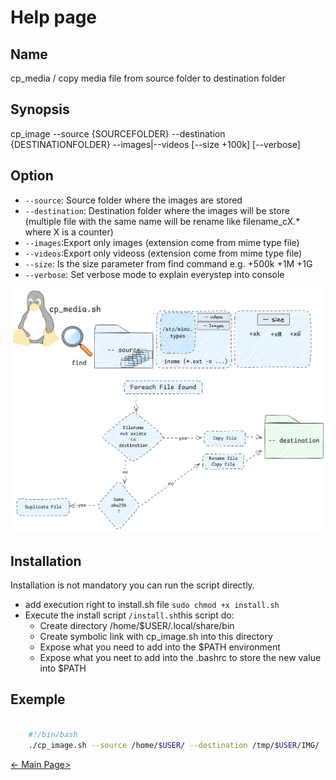 # Help page

## Name

cp_media / copy media file from source folder to destination folder

## Synopsis

cp_image --source {SOURCEFOLDER} --destination {DESTINATIONFOLDER} --images|--videos [--size +100k] [--verbose]

## Option

* `--source`: Source folder where the images are stored
* `--destination`: Destination folder where the images will be store (multiple file with the same name will be rename like filename_cX.* where X is a counter)
* `--images`:Export only images (extension come from mime type file)
* `--videos`:Export only videoss (extension come from mime type file)
* `--size`: Is the size parameter from find command e.g. +500k +1M +1G
* `--verbose`: Set verbose mode to explain everystep into console

![cp_media schema](cp_media.sh.excalidraw.png)

## Installation

Installation is not mandatory you can run the script directly.

* add execution right to install.sh file `sudo chmod +x install.sh`
* Execute the install script  `/install.sh`this script do:
  * Create directory /home/$USER/.local/share/bin
  * Create symbolic link with cp_image.sh into this directory
  * Expose what you need to add into the $PATH environment
  * Expose what you neet to add into the .bashrc to store the new value into $PATH

## Exemple

```bash

    #!/bin/bash
    ./cp_image.sh --source /home/$USER/ --destination /tmp/$USER/IMG/ --images --size +500k
```

[<- Main Page>](README.md)
